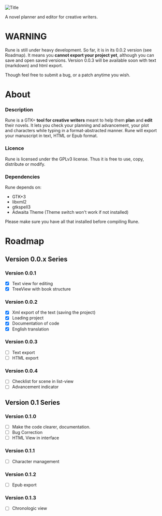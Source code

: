 ![Title](https://raw.github.com/tiesselune/Rune/development/images/Title.png)



A novel planner and editor for creative writers.

# WARNING

Rune is still under heavy development. So far, it is in its 0.0.2 version (see Roadmap). It means you **cannot export your project yet**, although you can save and open saved versions. Version 0.0.3 will  be available soon with text (markdown) and html export.

Though feel free to submit a bug, or a patch anytime you wish.

# About

### Description
Rune is a GTK+ **tool for creative writers** meant to help them **plan** and **edit** their novels. 
It lets you check your planning and advancement, your plot and characters while typing in a format-abstracted manner. Rune will export your manuscript in text, HTML or Epub format.

### Licence
Rune is licensed under the GPLv3 license. Thus it is free to use, copy, distribute or modify.

### Dependencies

Rune depends on: 
* GTK+3
* libxml2
* gtkspell3
* Adwaita Theme (Theme switch won't work if not installed)

Please make sure you have all that installed before compiling Rune.

# Roadmap

## Version 0.0.x Series

### Version 0.0.1
- [x] Text view for editing
- [x] TreeView with book structure
    
### Version 0.0.2
- [x] Xml export of the text (saving the project)
- [x] Loading project
- [x] Documentation of code
- [x] English translation

### Version 0.0.3
- [ ] Text export
- [ ] HTML export

### Version 0.0.4
- [ ] Checklist for scene in list-view
- [ ] Advancement indicator

## Version 0.1 Series

### Version 0.1.0
- [ ] Make the code clearer, documentation.
- [ ] Bug Correction
- [ ] HTML View in interface

### Version 0.1.1
- [ ] Character management

### Version 0.1.2
- [ ] Epub export

### Version 0.1.3
- [ ] Chronologic view 
